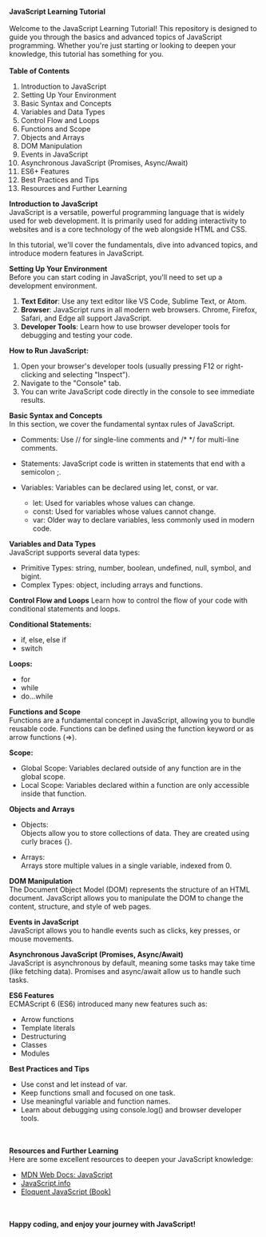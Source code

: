 **JavaScript Learning Tutorial** </br></br>
Welcome to the JavaScript Learning Tutorial! This repository is designed to guide you through the basics and advanced topics of JavaScript programming. Whether you're just starting or looking to deepen your knowledge, this tutorial has something for you.</br></br>
**Table of Contents**</br>
1. Introduction to JavaScript</br>
2. Setting Up Your Environment</br>
3. Basic Syntax and Concepts</br>
4. Variables and Data Types</br>
5. Control Flow and Loops</br>
6. Functions and Scope</br>
7. Objects and Arrays</br>
8. DOM Manipulation</br>
9. Events in JavaScript</br>
10. Asynchronous JavaScript (Promises, Async/Await)</br>
11. ES6+ Features</br>
12. Best Practices and Tips</br>
13. Resources and Further Learning</br>

**Introduction to JavaScript**</br>
JavaScript is a versatile, powerful programming language that is widely used for web development. It is primarily used for adding interactivity to websites and is a core technology of the web alongside HTML and CSS.</br>

In this tutorial, we'll cover the fundamentals, dive into advanced topics, and introduce modern features in JavaScript.</br>

**Setting Up Your Environment**</br>
Before you can start coding in JavaScript, you'll need to set up a development environment.<br>

1. **Text Editor**: Use any text editor like VS Code, Sublime Text, or Atom.<br>
2. **Browser**: JavaScript runs in all modern web browsers. Chrome, Firefox, Safari, and Edge all support JavaScript.<br>
3. **Developer Tools**: Learn how to use browser developer tools for debugging and testing your code.<br>

**How to Run JavaScript:**<br>
1. Open your browser's developer tools (usually pressing F12 or right-clicking and selecting "Inspect").<br>
2. Navigate to the "Console" tab.<br>
3. You can write JavaScript code directly in the console to see immediate results.<br>


**Basic Syntax and Concepts**<br>
In this section, we cover the fundamental syntax rules of JavaScript.<br>

* Comments: Use // for single-line comments and /* */ for multi-line comments.<br>
* Statements: JavaScript code is written in statements that end with a semicolon ;.<br>
* Variables: Variables can be declared using let, const, or var.<br>

   * let: Used for variables whose values can change.<br>
   * const: Used for variables whose values cannot change.<br>
   * var: Older way to declare variables, less commonly used in modern code.<br>

**Variables and Data Types**<br>
JavaScript supports several data types:<br>

* Primitive Types: string, number, boolean, undefined, null, symbol, and bigint.<br>
* Complex Types: object, including arrays and functions.<br>

**Control Flow and Loops**
Learn how to control the flow of your code with conditional statements and loops.<br>

**Conditional Statements:**<br>
* if, else, else if<br>
* switch<br>

**Loops:**<br>
* for<br>
* while<br>
* do...while<br>

**Functions and Scope**<br>
Functions are a fundamental concept in JavaScript, allowing you to bundle reusable code. Functions can be defined using the function keyword or as arrow functions (=>).<br>

**Scope:**<br>
* Global Scope: Variables declared outside of any function are in the global scope.<br>
* Local Scope: Variables declared within a function are only accessible inside that function.<br>

**Objects and Arrays**<br>
* Objects:<br>
Objects allow you to store collections of data. They are created using curly braces {}.<br>

* Arrays:<br>
Arrays store multiple values in a single variable, indexed from 0.


**DOM Manipulation**<br>
The Document Object Model (DOM) represents the structure of an HTML document. JavaScript allows you to manipulate the DOM to change the content, structure, and style of web pages.<br>

**Events in JavaScript**<br>
JavaScript allows you to handle events such as clicks, key presses, or mouse movements.<br>

**Asynchronous JavaScript (Promises, Async/Await)**<br>
JavaScript is asynchronous by default, meaning some tasks may take time (like fetching data). Promises and async/await allow us to handle such tasks.<br>

**ES6 Features**<br>
ECMAScript 6 (ES6) introduced many new features such as:<br>

* Arrow functions<br>
* Template literals<br>
* Destructuring<br>
* Classes<br>
* Modules<br>

**Best Practices and Tips**<br>
* Use const and let instead of var.<br>
* Keep functions small and focused on one task.<br>
* Use meaningful variable and function names.<br>
* Learn about debugging using console.log() and browser developer tools.<br><br><br>


**Resources and Further Learning**<br>
Here are some excellent resources to deepen your JavaScript knowledge:<br>

* [MDN Web Docs: JavaScript](https://developer.mozilla.org/en-US/docs/Web/JavaScript)<br>
* [JavaScript.info](https://javascript.info/)<br>
* [Eloquent JavaScript (Book)](https://eloquentjavascript.net/)<br><br><br>

**Happy coding, and enjoy your journey with JavaScript!**<br>
